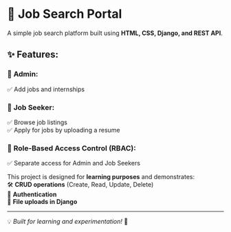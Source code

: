 # **🚀 Job Search Portal**  

A simple job search platform built using **HTML, CSS, Django, and REST API**.  

## **✨ Features:**  

### 🔹 **Admin:**  
✅ Add jobs and internships  

### 🔹 **Job Seeker:**  
✅ Browse job listings  
✅ Apply for jobs by uploading a resume  

### 🔹 **Role-Based Access Control (RBAC):**  
✅ Separate access for Admin and Job Seekers  

This project is designed for **learning purposes** and demonstrates:  
🛠️ **CRUD operations** (Create, Read, Update, Delete)  
🔐 **Authentication**  
📂 **File uploads in Django**  

---  
💡 *Built for learning and experimentation!* 🚀
